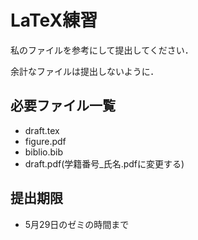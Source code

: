 # LaTeX練習
私のファイルを参考にして提出してください．

余計なファイルは提出しないように．
## 必要ファイル一覧
* draft.tex
* figure.pdf
* biblio.bib
* draft.pdf(学籍番号_氏名.pdfに変更する)

## 提出期限
* 5月29日のゼミの時間まで
